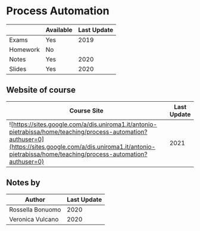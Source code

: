# Process Automation


|   | Available | Last Update |
| ------------- | ------------- | ------------ |
| Exams | Yes | 2019 |
| Homework  | No |  |
| Notes  | Yes | 2020 |
| Slides | Yes | 2020 |

## Website of course 

|    Course Site | Last Update |
| ------------- | ------------- |
![https://sites.google.com/a/dis.uniroma1.it/antonio-pietrabissa/home/teaching/process-automation?authuser=0](https://sites.google.com/a/dis.uniroma1.it/antonio-pietrabissa/home/teaching/process-automation?authuser=0) | 2021|

## Notes by 

| Author |  Last Update | 
|--------| ------------ |  
| Rossella Bonuomo | 2020 |
| Veronica Vulcano | 2020| 
